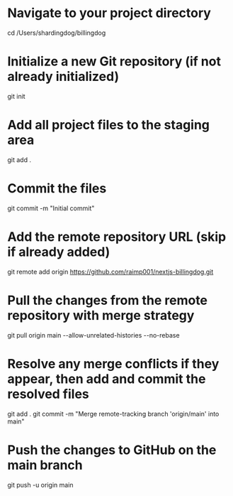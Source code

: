 
# Navigate to your project directory
cd /Users/shardingdog/billingdog

# Initialize a new Git repository (if not already initialized)
git init

# Add all project files to the staging area
git add .

# Commit the files
git commit -m "Initial commit"

# Add the remote repository URL (skip if already added)
git remote add origin https://github.com/raimp001/nextjs-billingdog.git

# Pull the changes from the remote repository with merge strategy
git pull origin main --allow-unrelated-histories --no-rebase

# Resolve any merge conflicts if they appear, then add and commit the resolved files
git add .
git commit -m "Merge remote-tracking branch 'origin/main' into main"

# Push the changes to GitHub on the main branch
git push -u origin main

